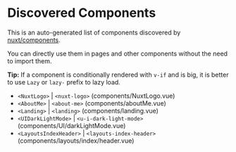 # Discovered Components

This is an auto-generated list of components discovered by [nuxt/components](https://github.com/nuxt/components).

You can directly use them in pages and other components without the need to import them.

**Tip:** If a component is conditionally rendered with `v-if` and is big, it is better to use `Lazy` or `lazy-` prefix to lazy load.

- `<NuxtLogo>` | `<nuxt-logo>` (components/NuxtLogo.vue)
- `<AboutMe>` | `<about-me>` (components/aboutMe.vue)
- `<Landing>` | `<landing>` (components/landing.vue)
- `<UIDarkLightMode>` | `<u-i-dark-light-mode>` (components/UI/darkLightMode.vue)
- `<LayoutsIndexHeader>` | `<layouts-index-header>` (components/layouts/index/header.vue)
